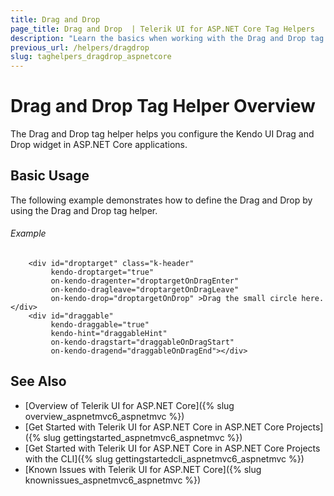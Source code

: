 ```yaml
---
title: Drag and Drop 
page_title: Drag and Drop  | Telerik UI for ASP.NET Core Tag Helpers
description: "Learn the basics when working with the Drag and Drop tag helper for ASP.NET Core (MVC 6 or ASP.NET Core MVC)."
previous_url: /helpers/dragdrop
slug: taghelpers_dragdrop_aspnetcore
---
```


# Drag and Drop Tag Helper Overview

The Drag and Drop tag helper helps you configure the Kendo UI Drag and Drop widget in ASP.NET Core applications.

## Basic Usage

The following example demonstrates how to define the Drag and Drop by using the Drag and Drop tag helper.

###### Example

        <div id="droptarget" class="k-header"
             kendo-droptarget="true"
             on-kendo-dragenter="droptargetOnDragEnter"
             on-kendo-dragleave="droptargetOnDragLeave"
             on-kendo-drop="droptargetOnDrop" >Drag the small circle here.</div>
        <div id="draggable"
             kendo-draggable="true"
             kendo-hint="draggableHint"
             on-kendo-dragstart="draggableOnDragStart"
             on-kendo-dragend="draggableOnDragEnd"></div>

## See Also

* [Overview of Telerik UI for ASP.NET Core]({% slug overview_aspnetmvc6_aspnetmvc %})
* [Get Started with Telerik UI for ASP.NET Core in ASP.NET Core Projects]({% slug gettingstarted_aspnetmvc6_aspnetmvc %})
* [Get Started with Telerik UI for ASP.NET Core in ASP.NET Core Projects with the CLI]({% slug gettingstartedcli_aspnetmvc6_aspnetmvc %})
* [Known Issues with Telerik UI for ASP.NET Core]({% slug knownissues_aspnetmvc6_aspnetmvc %})
